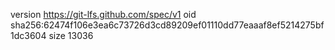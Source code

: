 version https://git-lfs.github.com/spec/v1
oid sha256:62474f106e3ea6c73726d3cd89209ef01110dd77eaaaf8ef5214275bf1dc3604
size 13036
